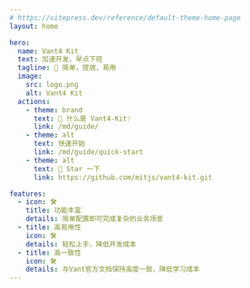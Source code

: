 ```yaml
---
# https://vitepress.dev/reference/default-theme-home-page
layout: home

hero:
  name: Vant4 Kit 
  text: 加速开发，早点下班
  tagline: 🌈 简单，提效，易用 
  image:
    src: logo.png
    alt: Vant4 Kit 
  actions:
    - theme: brand
      text: 🔎 什么是 Vant4-Kit❔
      link: /md/guide/
    - theme: alt
      text: 快速开始
      link: /md/guide/quick-start
    - theme: alt
      text: 🌟 Star 一下
      link: https://github.com/mitjs/vant4-kit.git

features:
  - icon: 🛠️
    title: 功能丰富
    details: 简单配置即可完成复杂的业务场景
  - title: 高易用性
    icon: 🛠️
    details: 轻松上手，降低开发成本
  - title: 高一致性
    icon: 🛠️
    details: 与Vant官方文档保持高度一致，降低学习成本
---
```


<style>
:root {
  --vp-home-hero-name-color: transparent;
  --vp-home-hero-name-background: -webkit-linear-gradient(120deg, #2089eb, #8e36d6);
  --vp-home-hero-image-background-image: linear-gradient(-45deg, #3286d79e 50%, #36d6b696  50%);
  --vp-home-hero-image-filter: blur(84px);
}
.VPNavBarTitle .title{
    background: -webkit-linear-gradient(120deg,#2089eb,#8e36d6);
    -webkit-background-clip: text;
    -webkit-text-fill-color: transparent;
}
</style>